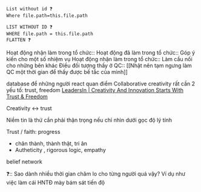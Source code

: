 ```dataview 
List without id ❓
Where file.path=this.file.path
```
```dataview
LIST WITHOUT ID ❓
WHERE file.path = this.file.path
FLATTEN ❓
```
Hoạt động nhận làm trong tổ chức::
Hoạt động đã làm trong tổ chức:: Góp ý kiến cho một số nhiệm vụ
Hoạt động nhận làm trong tổ chức:: Làm cầu nối cho những bên khác
Điều đối tượng thấy ở QC:: [[Nhật nên tạm ngưng làm QC một thời gian để thấy được bế tắc của mình]]


database để những người react quan điểm
Collaborative creativity rất cần 2 yếu tố: trust, freedom
[LeadersIn | Creativity And Innovation Starts With Trust & Freedom](https://leadersin.com/videos/creativity-and-innovation-starts-with-trust-freedom/)

Creativity ↔ trust

Niềm tin là thứ cần phải thận trọng nếu chỉ nhìn dưới gọc độ lý tính

Trust / faith: progress
- chân thành, thành thật, tri ân
- Autheticity , rigorous logic, empathy

belief network


❓:: Sao dành nhiều thời gian chăm lo cho từng người quá vậy? Ví dụ như việc làm cái HNTĐ mày bám sát tiến độ